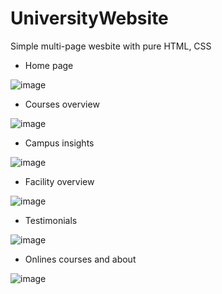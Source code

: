 # UniversityWebsite
Simple multi-page wesbite with pure HTML, CSS

- Home page
>
![image](https://github.com/anamiikajha/universityWebsite/assets/89740849/782472ce-a0cc-48e6-9e00-ba0a61a3fe32)
>
- Courses overview
>
![image](https://github.com/anamiikajha/universityWebsite/assets/89740849/16198558-9933-436e-a8ab-d8a817ebfedc)
>
- Campus insights
>
![image](https://github.com/anamiikajha/universityWebsite/assets/89740849/b6596ef0-ef35-4c66-a31c-36605c0be251)
>
- Facility overview
>
![image](https://github.com/anamiikajha/universityWebsite/assets/89740849/35462750-5598-429e-9511-6d4ce79a775f)
>
- Testimonials
>
![image](https://github.com/anamiikajha/universityWebsite/assets/89740849/34ab9ff8-642d-43c4-b3f6-8d2b0acbe400)
>
- Onlines courses and about
>
![image](https://github.com/anamiikajha/universityWebsite/assets/89740849/72e50120-effe-4bd0-91fe-21de4f2e3afc)
>
